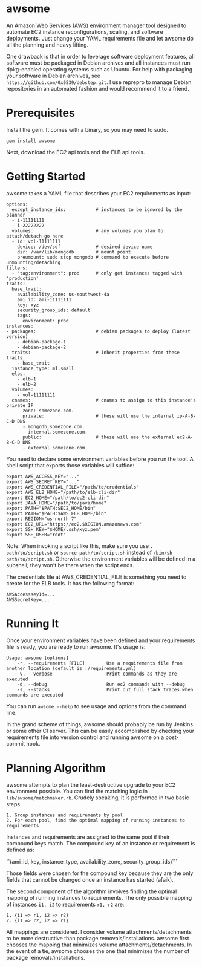 awsome
======

An Amazon Web Services (AWS) environment manager tool designed to automate EC2 instance reconfigurations, scaling, and software deployments. Just change your YAML requirements file and let awsome do all the planning and heavy lifting.

One drawback is that in order to leverage software deployment features, all software must be packaged in Debian archives and all instances must run dpkg-enabled operating systems such as Ubuntu. For help with packaging your software in Debian archives, see ```https://github.com/0x0539/debstep.git```. I use reprepro to manage Debian repositories in an automated fashion and would recommend it to a friend.

Prerequisites
=============

Install the gem.  It comes with a binary, so you may need to sudo.

```
gem install awsome
```

Next, download the EC2 api tools and the ELB api tools.

Getting Started
===============

awsome takes a YAML file that describes your EC2 requirements as input:

```
options:
  except_instance_ids:           # instances to be ignored by the planner
  - i-11111111
  - i-22222222
  volumes:                       # any volumes you plan to attach/detach go here
  - id: vol-11111111
    device: /dev/sdf             # desired device name
    dir: /var/lib/mongodb        # mount point
    preumount: sudo stop mongodb # command to execute before unmounting/detaching
filters:
  - "tag:environment": prod      # only get instances tagged with 'production'
traits:
  base_trait:
    availability_zone: us-southwest-4a
    ami_id: ami-11111111
    key: xyz
    security_group_ids: default
    tags:
      environment: prod
instances:
- packages:                      # debian packages to deploy (latest version)
    - debian-package-1           
    - debian-package-2
  traits:                        # inherit properties from these traits
    - base_trait
  instance_type: m1.small
  elbs: 
    - elb-1
    - elb-2
  volumes:
    - vol-11111111
  cnames:                        # cnames to assign to this instance's private IP
    - zone: somezone.com.
      private:                   # these will use the internal ip-A-B-C-D DNS
      - mongodb.somezone.com.
      - internal.somezone.com.
      public:                    # these will use the external ec2-A-B-C-D DNS
      - external.somezone.com.
```

You need to declare some environment variables before you run the tool. A shell script that exports those variables will suffice:

```
export AWS_ACCESS_KEY="..."
export AWS_SECRET_KEY="..."
export AWS_CREDENTIAL_FILE="/path/to/credentials"
export AWS_ELB_HOME="/path/to/elb-cli-dir"
export EC2_HOME="/path/to/ec2-cli-dir"
export JAVA_HOME="/path/to/java/home"
export PATH="$PATH:$EC2_HOME/bin"
export PATH="$PATH:$AWS_ELB_HOME/bin"
export REGION="us-north-7"
export EC2_URL="https://ec2.$REGION.amazonaws.com"
export SSH_KEY="$HOME/.ssh/xyz.pem"
export SSH_USER="root"
```

Note: When invoking a script like this, make sure you use ```. path/to/script.sh``` or ```source path/to/script.sh``` instead of ```/bin/sh path/to/script.sh```. Otherwise the environment variables will be defined in a subshell; they won't be there when the script ends.

The credentials file at AWS_CREDENTIAL_FILE is something you need to create for the ELB tools. It has the following format:

```
AWSAccessKeyId=...
AWSSecretKey=...
```

Running It
==========

Once your environment variables have been defined and your requirements file is ready, you are ready to run awsome. It's usage is:

```
Usage: awsome [options]
    -r, --requirements [FILE]        Use a requirements file from another location (default is ./requirements.yml)
    -v, --verbose                    Print commands as they are executed
    -d, --debug                      Run ec2 commands with --debug
    -s, --stacks                     Print out full stack traces when commands are executed
```

You can run ```awsome --help``` to see usage and options from the command line.

In the grand scheme of things, awsome should probably be run by Jenkins or some other CI server. This can be easily accomplished by checking your requirements file into version control and running awsome on a post-commit hook. 

Planning Algorithm
==================

awsome attempts to plan the least-destructive upgrade to your EC2 environment possible. You can find the matching logic in ```lib/awsome/matchmaker.rb```. Crudely speaking, it is performed in two basic steps.

```
1. Group instances and requirements by pool
2. For each pool, find the optimal mapping of running instances to requirements
```

Instances and requirements are assigned to the same pool if their compound keys match. The compound key of an instance or requirement is defined as:

``(ami_id, key, instance_type, availability_zone, security_group_ids)```

Those fields were chosen for the compound key because they are the only fields that cannot be changed once an instance has started (afaik).

The second component of the algorithm involves finding the optimal mapping of running instances to requirements. The only possible mapping of instances ```i1, i2``` to requirements ```r1, r2``` are:

```
1. {i1 => r1, i2 => r2}
2. {i1 => r2, i2 => r1}
```

All mappings are considered. I consider volume attachments/detachments to be more destructive than package removals/installations. awsome first chooses the mapping that minimizes volume attachments/detachments. In the event of a tie, awsome chooses the one that minimizes the number of package removals/installations.
